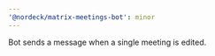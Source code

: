 ```yaml
---
'@nordeck/matrix-meetings-bot': minor
---
```


Bot sends a message when a single meeting is edited.
